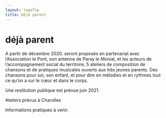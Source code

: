 ```yaml
---
layout: logoTop
title: Déjà parent
---
```


<h1>déjà parent</h1>
<p class="intro-text"> A partir de décembre 2020, seront proposés en partenariat avec l’Association le Pont, son antenne de Paray le Monial, et les acteurs de l’accompagnement social du territoire, 5 ateliers de composition de chansons et de pratiques musicales ouverts aux très jeunes parents. Des chansons pour soi, son enfant, et pour dire en mélodies et en rythmes tout ce qu’on a sur le cœur et dans le corps.
</p>
<p class="intro-text">Une restitution publique est prévue juin 2021.<br>

Ateliers prévus à Charolles<br>

Informations pratiques à venir.

</p>
